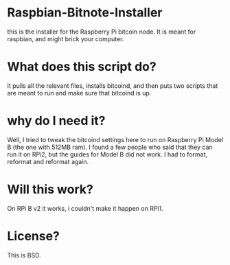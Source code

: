 # Raspbian-Bitnote-Installer
this is the installer for the Raspberry Pi bitcoin node. It is meant for raspbian, and might brick your computer.


# What does this script do?
It pulls all the relevant files, installs bitcoind, and then puts two scripts that are meant to run and make sure that bitcoind is up. 

# why do I need it?
Well, I tried to tweak the bitcoind settings here to run on Raspberry Pi Model B (the one with 512MB ram). I found a few people who said that they can run it on RPi2, but the guides for Model B did not work. I had to format, reformat and reformat again.

# Will this work?
On RPi B v2 it works, i couldn't make it happen on RPi1.

# License?
This is BSD. 
